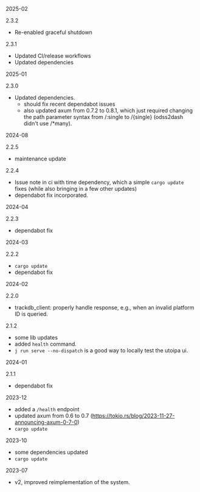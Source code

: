 2025-02

2.3.2

- Re-enabled graceful shutdown

2.3.1

- Updated CI/release workflows
- Updated dependencies 

2025-01

2.3.0

- Updated dependencies.
    - should fix recent dependabot issues 
    - also updated axum from 0.7.2 to 0.8.1, which just required changing the path 
      parameter syntax from /:single to /{single} (odss2dash didn't use /*many).

2024-08

2.2.5

- maintenance update

2.2.4

- Issue note in ci with time dependency, which a simple `cargo update` fixes
  (while also bringing in a few other updates)
- dependabot fix incorporated. 

2024-04

2.2.3

- dependabot fix

2024-03

2.2.2

- `cargo update`
- dependabot fix

2024-02

2.2.0

- trackdb_client: properly handle response, e.g., when an invalid platform ID is queried.

2.1.2

- some lib updates 
- added `health` command.
- `j run serve --no-dispatch` is a good way to locally test the utoipa ui.

2024-01

2.1.1

- dependabot fix

2023-12

- added a `/health` endpoint
- updated axum from 0.6 to 0.7 (https://tokio.rs/blog/2023-11-27-announcing-axum-0-7-0)
- `cargo update`

2023-10

- some dependencies updated
- `cargo update`

2023-07

- v2, improved reimplementation of the system.
